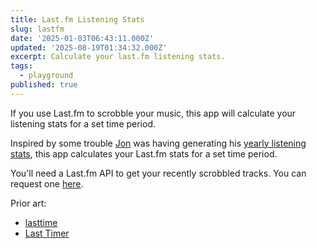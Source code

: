 ```yaml
---
title: Last.fm Listening Stats
slug: lastfm
date: '2025-01-03T06:43:11.000Z'
updated: '2025-08-19T01:34:32.000Z'
excerpt: Calculate your last.fm listening stats.
tags:
  - playground
published: true
---
```

If you use Last.fm to scrobble your music, this app will calculate your listening stats for a set time period.

Inspired by some trouble [Jon](https://jondueck.ca) was having generating his [yearly listening stats](https://jondueck.ca/journal/2024/listening/), this app calculates your Last.fm stats for a set time period.

You'll need a Last.fm API to get your recently scrobbled tracks. You can request one [here](https://www.last.fm/api/account/create).

Prior art:

- [lasttime](https://github.com/undefinist/lasttime)
- [Last Timer](https://pmcdonough8133.github.io/last.timer/)
